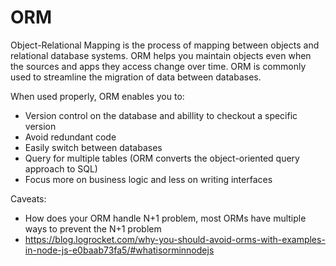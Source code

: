 # ORM
Object-Relational Mapping is the process of mapping between objects and relational database systems.
ORM helps you maintain objects even when the sources and apps they access change over time.
ORM is commonly used to streamline the migration of data between databases.

When used properly, ORM enables you to:
* Version control on the database and abillity to checkout a specific version
* Avoid redundant code
* Easily switch between databases
* Query for multiple tables (ORM converts the object-oriented query approach to SQL)
* Focus more on business logic and less on writing interfaces

Caveats:
* How does your ORM handle N+1 problem, most ORMs have multiple ways to prevent the N+1 problem
* https://blog.logrocket.com/why-you-should-avoid-orms-with-examples-in-node-js-e0baab73fa5/#whatisorminnodejs

